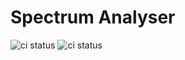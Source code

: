 # Spectrum Analyser

![ci status](https://github.com/TheGoodDoktor/SpeccyExplorer/actions/workflows/ci.yml/badge.svg)
![ci status](https://github.com/TheGoodDoktor/SpeccyExplorer/actions/workflows/ci_c64.yml/badge.svg)
